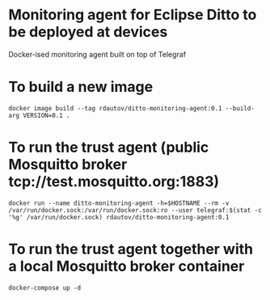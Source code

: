 # Monitoring agent for Eclipse Ditto to be deployed at devices

Docker-ised monitoring agent built on top of Telegraf

# To build a new image

`docker image build --tag rdautov/ditto-monitoring-agent:0.1 --build-arg VERSION=0.1 .`

# To run the trust agent (public Mosquitto broker tcp://test.mosquitto.org:1883)

`docker run --name ditto-monitoring-agent -h=$HOSTNAME --rm -v /var/run/docker.sock:/var/run/docker.sock:ro --user telegraf:$(stat -c '%g' /var/run/docker.sock) rdautov/ditto-monitoring-agent:0.1`

# To run the trust agent together with a local Mosquitto broker container

`docker-compose up -d`
